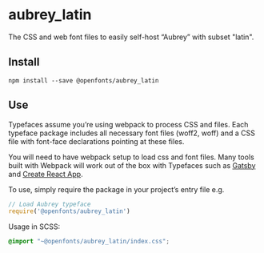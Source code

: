 
# aubrey_latin

The CSS and web font files to easily self-host “Aubrey” with subset "latin".

## Install

`npm install --save @openfonts/aubrey_latin`

## Use

Typefaces assume you’re using webpack to process CSS and files. Each typeface
package includes all necessary font files (woff2, woff) and a CSS file with
font-face declarations pointing at these files.

You will need to have webpack setup to load css and font files. Many tools built
with Webpack will work out of the box with Typefaces such as [Gatsby](https://github.com/gatsbyjs/gatsby)
and [Create React App](https://github.com/facebookincubator/create-react-app).

To use, simply require the package in your project’s entry file e.g.

```javascript
// Load Aubrey typeface
require('@openfonts/aubrey_latin')
```

Usage in SCSS:
```scss
@import "~@openfonts/aubrey_latin/index.css";
```
